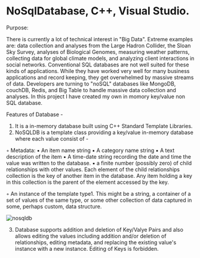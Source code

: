 # NoSqlDatabase, C++, Visual Studio.

Purpose:

There is currently a lot of technical interest in "Big Data". Extreme examples are: data
collection and analyses from the Large Hadron Collider, the Sloan Sky Survey, analyses of Biological Genomes, measuring weather patterns, collecting data for global climate models, and analyzing client interactions in social networks.
Conventional SQL databases are not well suited for these kinds of applications. While they have worked very well for many business applications and record keeping, they get overwhelmed by massive streams of data. Developers are turning to "noSQL" databases like MongoDB, couchDB, Redis, and Big Table to handle massive data collection and analyses.
In this project I have created my own in momory key/value non SQL database.

Features of Database -  

1. It is a in-memory database built using C++ Standard Template Libraries.
2. NoSQLDB is a template class providing a key/value in-memory database where each value consist of -
  
  ◦ Metadata:
    ▪ An item name string
    ▪ A category name string
    ▪ A text description of the item
    ▪ A time-date string recording the date and time the value was written to the database.
    ▪ a finite number (possibly zero) of child relationships with other values. Each element of the child relationships collection is the key of another item in the database. Any item holding a key in this collection is the parent of the element accessed by the key.
  
  ◦ An instance of the template type1. This might be a string, a container of a set of values of the same type, or some other collection of data captured in some, perhaps custom, data structure.

![nosqldb](https://user-images.githubusercontent.com/24962915/35676068-62555490-0718-11e8-852d-3169f2042a16.JPG)

3. Database supports addition and deletion of Key/Valye Pairs and also allows editing the values including addition and/or deletion of relationships, editing metadata, and replacing the existing value's instance with a new instance. Editing of Keys is forbidden.





